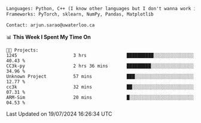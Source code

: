 ```txt
Languages: Python, C++ (I know other languages but I don't wanna work in em)
Frameworks: PyTorch, sklearn, NumPy, Pandas, Matplotlib

Contact: arjun.sarao@uwaterloo.ca
```

<!--START_SECTION:waka-->
📊 **This Week I Spent My Time On** 

```text
🐱‍💻 Projects: 
1245                     3 hrs               ██████████░░░░░░░░░░░░░░░   40.43 % 
CC3k-py                  2 hrs 36 mins       █████████░░░░░░░░░░░░░░░░   34.96 % 
Unknown Project          57 mins             ███░░░░░░░░░░░░░░░░░░░░░░   12.77 % 
cc3k                     32 mins             ██░░░░░░░░░░░░░░░░░░░░░░░   07.31 % 
ARM-Sim                  20 mins             █░░░░░░░░░░░░░░░░░░░░░░░░   04.53 % 
```


 Last Updated on 19/07/2024 16:26:34 UTC
<!--END_SECTION:waka-->
